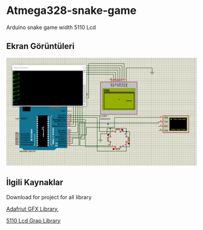 # Atmega328-snake-game
Arduino snake game width 5110 Lcd 

## Ekran Görüntüleri

![Uygulama Ekran Görüntüsü](/image/proteus-screen.PNG)

## İlgili Kaynaklar
Download for project for all library

[Adafriut GFX Library](https://github.com/adafruit/Adafruit-GFX-Library),

[5110 Lcd Grap Library](https://github.com/adafruit/Adafruit-PCD8544-Nokia-5110-LCD-library)

